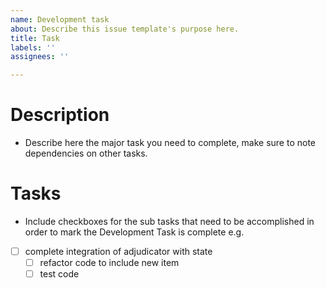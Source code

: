 ```yaml
---
name: Development task
about: Describe this issue template's purpose here.
title: Task
labels: ''
assignees: ''

---
```


# Description

- Describe here the major task you need to complete, make sure to note dependencies on other tasks. 

# Tasks

- Include checkboxes for the sub tasks that need to be accomplished in order to mark the Development Task is complete e.g.

- [ ] complete integration of adjudicator with state
  - [ ] refactor code to include new item
  - [ ] test code
